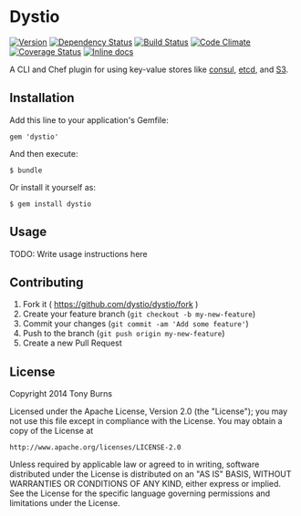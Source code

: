 # Dystio

[![Version](https://img.shields.io/gem/v/dystio.svg)](https://rubygems.org/gems/dystio)
[![Dependency Status](https://img.shields.io/gemnasium/dystio/dystio.svg)](https://gemnasium.com/dystio/dystio)
[![Build Status](https://travis-ci.org/dystio/dystio.svg?branch=master)](https://travis-ci.org/dystio/dystio)
[![Code Climate](https://img.shields.io/codeclimate/github/dystio/dystio.svg)](https://codeclimate.com/github/dystio/dystio)
[![Coverage Status](https://img.shields.io/coveralls/dystio/dystio.svg)](https://coveralls.io/r/dystio/dystio?branch=master)
[![Inline docs](http://inch-ci.org/github/dystio/dystio.svg)](http://inch-ci.org/github/dystio/dystio)

A CLI and Chef plugin for using key-value stores like [consul][consul], [etcd][etcd], and [S3][s3].

[consul]: http://www.consul.io/
[etcd]: https://github.com/coreos/etcd
[s3]: http://aws.amazon.com/s3/

## Installation

Add this line to your application's Gemfile:

    gem 'dystio'

And then execute:

    $ bundle

Or install it yourself as:

    $ gem install dystio

## Usage

TODO: Write usage instructions here

## Contributing

1. Fork it ( https://github.com/dystio/dystio/fork )
2. Create your feature branch (`git checkout -b my-new-feature`)
3. Commit your changes (`git commit -am 'Add some feature'`)
4. Push to the branch (`git push origin my-new-feature`)
5. Create a new Pull Request

## License

Copyright 2014 Tony Burns

Licensed under the Apache License, Version 2.0 (the "License");
you may not use this file except in compliance with the License.
You may obtain a copy of the License at

    http://www.apache.org/licenses/LICENSE-2.0

Unless required by applicable law or agreed to in writing, software
distributed under the License is distributed on an "AS IS" BASIS,
WITHOUT WARRANTIES OR CONDITIONS OF ANY KIND, either express or implied.
See the License for the specific language governing permissions and
limitations under the License.
